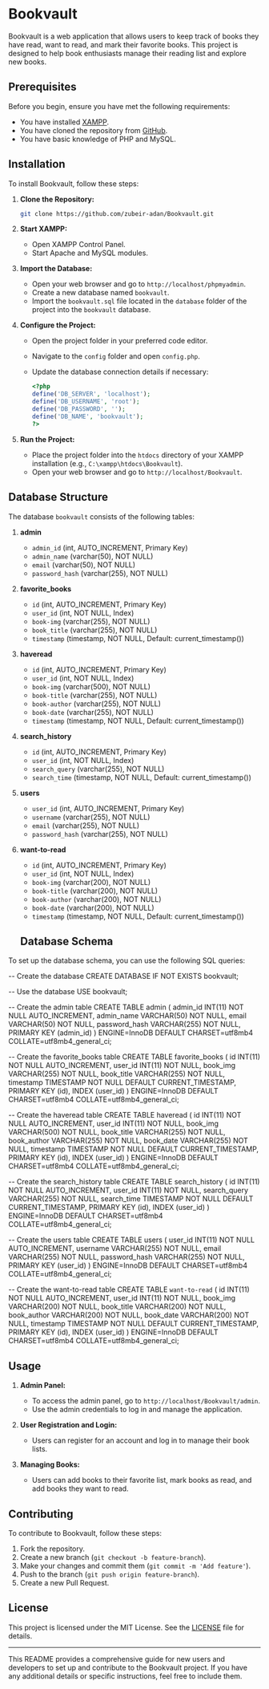# Bookvault

Bookvault is a web application that allows users to keep track of books they have read, want to read, and mark their favorite books. This project is designed to help book enthusiasts manage their reading list and explore new books.

## Prerequisites

Before you begin, ensure you have met the following requirements:

- You have installed [XAMPP](https://www.apachefriends.org/index.html).
- You have cloned the repository from [GitHub](https://github.com/zubeir-adan/Bookvault/tree/main).
- You have basic knowledge of PHP and MySQL.

## Installation

To install Bookvault, follow these steps:

1. **Clone the Repository:**

   ```bash
   git clone https://github.com/zubeir-adan/Bookvault.git
   ```

2. **Start XAMPP:**

   - Open XAMPP Control Panel.
   - Start Apache and MySQL modules.

3. **Import the Database:**

   - Open your web browser and go to `http://localhost/phpmyadmin`.
   - Create a new database named `bookvault`.
   - Import the `bookvault.sql` file located in the `database` folder of the project into the `bookvault` database.

4. **Configure the Project:**

   - Open the project folder in your preferred code editor.
   - Navigate to the `config` folder and open `config.php`.
   - Update the database connection details if necessary:

     ```php
     <?php
     define('DB_SERVER', 'localhost');
     define('DB_USERNAME', 'root');
     define('DB_PASSWORD', '');
     define('DB_NAME', 'bookvault');
     ?>
     ```

5. **Run the Project:**

   - Place the project folder into the `htdocs` directory of your XAMPP installation (e.g., `C:\xampp\htdocs\Bookvault`).
   - Open your web browser and go to `http://localhost/Bookvault`.

## Database Structure

The database `bookvault` consists of the following tables:

1. **admin**
   - `admin_id` (int, AUTO_INCREMENT, Primary Key)
   - `admin_name` (varchar(50), NOT NULL)
   - `email` (varchar(50), NOT NULL)
   - `password_hash` (varchar(255), NOT NULL)

2. **favorite_books**
   - `id` (int, AUTO_INCREMENT, Primary Key)
   - `user_id` (int, NOT NULL, Index)
   - `book-img` (varchar(255), NOT NULL)
   - `book_title` (varchar(255), NOT NULL)
   - `timestamp` (timestamp, NOT NULL, Default: current_timestamp())

3. **haveread**
   - `id` (int, AUTO_INCREMENT, Primary Key)
   - `user_id` (int, NOT NULL, Index)
   - `book-img` (varchar(500), NOT NULL)
   - `book-title` (varchar(255), NOT NULL)
   - `book-author` (varchar(255), NOT NULL)
   - `book-date` (varchar(255), NOT NULL)
   - `timestamp` (timestamp, NOT NULL, Default: current_timestamp())

4. **search_history**
   - `id` (int, AUTO_INCREMENT, Primary Key)
   - `user_id` (int, NOT NULL, Index)
   - `search_query` (varchar(255), NOT NULL)
   - `search_time` (timestamp, NOT NULL, Default: current_timestamp())

5. **users**
   - `user_id` (int, AUTO_INCREMENT, Primary Key)
   - `username` (varchar(255), NOT NULL)
   - `email` (varchar(255), NOT NULL)
   - `password_hash` (varchar(255), NOT NULL)

6. **want-to-read**
   - `id` (int, AUTO_INCREMENT, Primary Key)
   - `user_id` (int, NOT NULL, Index)
   - `book-img` (varchar(200), NOT NULL)
   - `book-title` (varchar(200), NOT NULL)
   - `book-author` (varchar(200), NOT NULL)
   - `book-date` (varchar(200), NOT NULL)
   - `timestamp` (timestamp, NOT NULL, Default: current_timestamp())
  
   ## Database Schema
To set up the database schema, you can use the following SQL queries:


-- Create the database
CREATE DATABASE IF NOT EXISTS bookvault;

-- Use the database
USE bookvault;

-- Create the admin table
CREATE TABLE admin (
    admin_id INT(11) NOT NULL AUTO_INCREMENT,
    admin_name VARCHAR(50) NOT NULL,
    email VARCHAR(50) NOT NULL,
    password_hash VARCHAR(255) NOT NULL,
    PRIMARY KEY (admin_id)
) ENGINE=InnoDB DEFAULT CHARSET=utf8mb4 COLLATE=utf8mb4_general_ci;

-- Create the favorite_books table
CREATE TABLE favorite_books (
    id INT(11) NOT NULL AUTO_INCREMENT,
    user_id INT(11) NOT NULL,
    book_img VARCHAR(255) NOT NULL,
    book_title VARCHAR(255) NOT NULL,
    timestamp TIMESTAMP NOT NULL DEFAULT CURRENT_TIMESTAMP,
    PRIMARY KEY (id),
    INDEX (user_id)
) ENGINE=InnoDB DEFAULT CHARSET=utf8mb4 COLLATE=utf8mb4_general_ci;

-- Create the haveread table
CREATE TABLE haveread (
    id INT(11) NOT NULL AUTO_INCREMENT,
    user_id INT(11) NOT NULL,
    book_img VARCHAR(500) NOT NULL,
    book_title VARCHAR(255) NOT NULL,
    book_author VARCHAR(255) NOT NULL,
    book_date VARCHAR(255) NOT NULL,
    timestamp TIMESTAMP NOT NULL DEFAULT CURRENT_TIMESTAMP,
    PRIMARY KEY (id),
    INDEX (user_id)
) ENGINE=InnoDB DEFAULT CHARSET=utf8mb4 COLLATE=utf8mb4_general_ci;

-- Create the search_history table
CREATE TABLE search_history (
    id INT(11) NOT NULL AUTO_INCREMENT,
    user_id INT(11) NOT NULL,
    search_query VARCHAR(255) NOT NULL,
    search_time TIMESTAMP NOT NULL DEFAULT CURRENT_TIMESTAMP,
    PRIMARY KEY (id),
    INDEX (user_id)
) ENGINE=InnoDB DEFAULT CHARSET=utf8mb4 COLLATE=utf8mb4_general_ci;

-- Create the users table
CREATE TABLE users (
    user_id INT(11) NOT NULL AUTO_INCREMENT,
    username VARCHAR(255) NOT NULL,
    email VARCHAR(255) NOT NULL,
    password_hash VARCHAR(255) NOT NULL,
    PRIMARY KEY (user_id)
) ENGINE=InnoDB DEFAULT CHARSET=utf8mb4 COLLATE=utf8mb4_general_ci;

-- Create the want-to-read table
CREATE TABLE `want-to-read` (
    id INT(11) NOT NULL AUTO_INCREMENT,
    user_id INT(11) NOT NULL,
    book_img VARCHAR(200) NOT NULL,
    book_title VARCHAR(200) NOT NULL,
    book_author VARCHAR(200) NOT NULL,
    book_date VARCHAR(200) NOT NULL,
    timestamp TIMESTAMP NOT NULL DEFAULT CURRENT_TIMESTAMP,
    PRIMARY KEY (id),
    INDEX (user_id)
) ENGINE=InnoDB DEFAULT CHARSET=utf8mb4 COLLATE=utf8mb4_general_ci;


## Usage

1. **Admin Panel:**

   - To access the admin panel, go to `http://localhost/Bookvault/admin`.
   - Use the admin credentials to log in and manage the application.

2. **User Registration and Login:**

   - Users can register for an account and log in to manage their book lists.

3. **Managing Books:**

   - Users can add books to their favorite list, mark books as read, and add books they want to read.

## Contributing

To contribute to Bookvault, follow these steps:

1. Fork the repository.
2. Create a new branch (`git checkout -b feature-branch`).
3. Make your changes and commit them (`git commit -m 'Add feature'`).
4. Push to the branch (`git push origin feature-branch`).
5. Create a new Pull Request.

## License

This project is licensed under the MIT License. See the [LICENSE](LICENSE) file for details.

---

This README provides a comprehensive guide for new users and developers to set up and contribute to the Bookvault project. If you have any additional details or specific instructions, feel free to include them.
